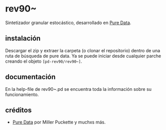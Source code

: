 # rev90~
Sintetizador granular estocástico, desarrollado en [Pure Data](https://github.com/pure-data/pure-data).  

## instalación
Descargar el zip y extraer la carpeta (o clonar el repositorio) dentro de una ruta de búsqueda de pure data. Ya se puede iniciar desde cualquier parche creando el objeto `[pd-rev90/rev90~]`.  

## documentación
En la help-file de rev90~.pd se encuentra toda la información sobre su funcionamiento.

## créditos
- [Pure Data](https://github.com/pure-data/pure-data) por Miller Puckette y muchxs más.
